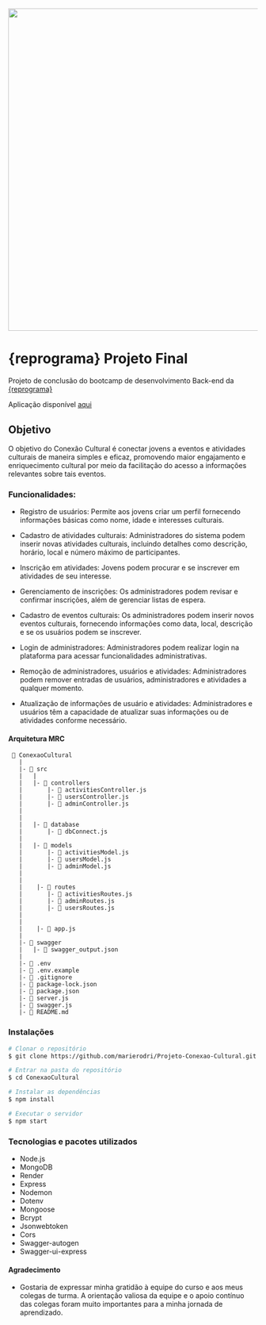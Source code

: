 <h1 align="center">
  <img src= "https://i.postimg.cc/Pr3sXFXg/Captura-de-Tela-2.png" width="650px"/>
</h1>

#  {reprograma} Projeto Final 
Projeto de conclusão do bootcamp de desenvolvimento Back-end da [{reprograma}](https://reprograma.com.br/)

<p align="center">

Aplicação disponível [aqui](https://conexao-cultural.onrender.com/minha-rota-de-documentacao/) 
<p>



## Objetivo

O objetivo do Conexão Cultural é conectar jovens a eventos e atividades culturais de maneira simples e eficaz, promovendo maior engajamento e enriquecimento cultural por meio da facilitação do acesso a informações relevantes sobre tais eventos.




### Funcionalidades:

- Registro de usuários: Permite aos jovens criar um perfil fornecendo informações básicas como nome, idade e interesses culturais.

- Cadastro de atividades culturais: Administradores do sistema podem inserir novas atividades culturais, incluindo detalhes como descrição, horário, local e número máximo de participantes.

- Inscrição em atividades: Jovens podem procurar e se inscrever em atividades de seu interesse.

- Gerenciamento de inscrições: Os administradores podem revisar e confirmar inscrições, além de gerenciar listas de espera.

- Cadastro de eventos culturais: Os administradores podem inserir novos eventos culturais, fornecendo informações como data, local, descrição e se os usuários podem se inscrever.

- Login de administradores: Administradores podem realizar login na plataforma para acessar funcionalidades administrativas.

- Remoção de administradores, usuários e atividades: Administradores podem remover entradas de usuários, administradores e atividades a qualquer momento.

- Atualização de informações de usuário e atividades: Administradores e usuários têm a capacidade de atualizar suas informações ou de atividades conforme necessário.




#### Arquitetura MRC
```
 📁 ConexaoCultural
   |
   |- 📁 src
   |   |
   |   |- 📁 controllers
   |       |- 📑 activitiesController.js
   |       |- 📑 usersController.js
   |       |- 📑 adminController.js
   |     
   |
   |   |- 📁 database
   |       |- 📑 dbConnect.js
   |
   |   |- 📁 models
   |       |- 📑 activitiesModel.js
   |       |- 📑 usersModel.js
   |       |- 📑 adminModel.js
   |       
   |
   |    |- 📁 routes
   |       |- 📑 activitiesRoutes.js 
   |       |- 📑 adminRoutes.js   
   |       |- 📑 usersRoutes.js
   |       
   |
   |    |- 📑 app.js
   |
   |- 📁 swagger
   |   |- 📑 swagger_output.json
   |
   |- 📑 .env
   |- 📑 .env.example
   |- 📑 .gitignore
   |- 📑 package-lock.json
   |- 📑 package.json
   |- 📑 server.js
   |- 📑 swagger.js
   |- 📑 README.md
   ```





### Instalações

```bash
# Clonar o repositório
$ git clone https://github.com/marierodri/Projeto-Conexao-Cultural.git

# Entrar na pasta do repositório
$ cd ConexaoCultural

# Instalar as dependências
$ npm install

# Executar o servidor
$ npm start 

```



### Tecnologias e pacotes utilizados
- Node.js
- MongoDB
- Render
- Express
- Nodemon
- Dotenv
- Mongoose
- Bcrypt
- Jsonwebtoken
- Cors
- Swagger-autogen
- Swagger-ui-express



#### Agradecimento 
- Gostaria de expressar minha gratidão à equipe do curso e aos meus colegas de turma. A orientação valiosa da equipe e o apoio contínuo das colegas foram muito importantes para a minha jornada de aprendizado.
